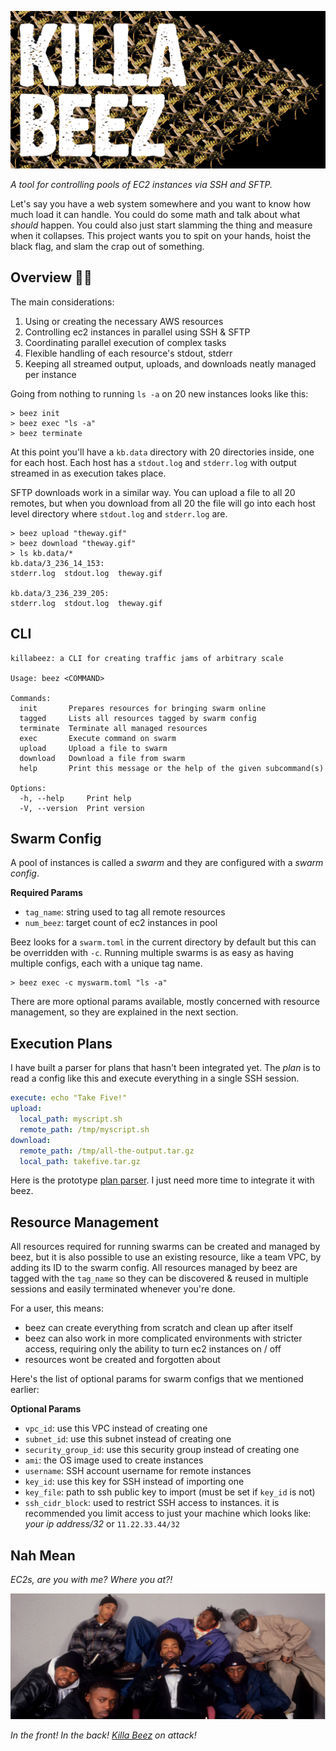 ![the words "killa beez" are on top of a swarm of robotic bees](docs/killabeez.jpg)

_A tool for controlling pools of EC2 instances via SSH and SFTP._

Let's say you have a web system somewhere and you want to know how much load it can handle. You could do some math and talk about what _should_ happen. You could also just start slamming the thing and measure when it collapses. This project wants you to spit on your hands, hoist the black flag, and slam the crap out of something.


## Overview 🏴‍☠️

The main considerations:

1. Using or creating the necessary AWS resources
2. Controlling ec2 instances in parallel using SSH & SFTP
3. Coordinating parallel execution of complex tasks
4. Flexible handling of each resource's stdout, stderr
5. Keeping all streamed output, uploads, and downloads neatly managed per instance

Going from nothing to running `ls -a` on 20 new instances looks like this:

```
> beez init
> beez exec "ls -a"
> beez terminate
```

At this point you'll have a `kb.data` directory with 20 directories inside, one for each host. Each host has a `stdout.log` and `stderr.log` with output streamed in as execution takes place.

SFTP downloads work in a similar way. You can upload a file to all 20 remotes, but when you download from all 20 the file will go into each host level directory where `stdout.log` and `stderr.log` are.

```
> beez upload "theway.gif"
> beez download "theway.gif"
> ls kb.data/*
kb.data/3_236_14_153:
stderr.log  stdout.log  theway.gif

kb.data/3_236_239_205:
stderr.log  stdout.log  theway.gif
```


## CLI

```
killabeez: a CLI for creating traffic jams of arbitrary scale

Usage: beez <COMMAND>

Commands:
  init       Prepares resources for bringing swarm online
  tagged     Lists all resources tagged by swarm config
  terminate  Terminate all managed resources
  exec       Execute command on swarm
  upload     Upload a file to swarm
  download   Download a file from swarm
  help       Print this message or the help of the given subcommand(s)

Options:
  -h, --help     Print help
  -V, --version  Print version
```


## Swarm Config

A pool of instances is called a _swarm_ and they are configured with a _swarm config_.

**Required Params**

- `tag_name`: string used to tag all remote resources
- `num_beez`: target count of ec2 instances in pool

Beez looks for a `swarm.toml` in the current directory by default but this can be overridden with `-c`. Running multiple swarms is as easy as having multiple configs, each with a unique tag name.

```
> beez exec -c myswarm.toml "ls -a"
```

There are more optional params available, mostly concerned with resource management, so they are explained in the next section.


## Execution Plans

I have built a parser for plans that hasn't been integrated yet. The _plan_ is to read a config like this and execute everything in a single SSH session.

```yaml
execute: echo "Take Five!"
upload:
  local_path: myscript.sh
  remote_path: /tmp/myscript.sh
download:
  remote_path: /tmp/all-the-output.tar.gz
  local_path: takefive.tar.gz
```

Here is the prototype [plan parser](https://gist.github.com/jmsdnns/a83255fa1b0f0232e91c96f205a6a4ea). I just need more time to integrate it with beez.


## Resource Management

All resources required for running swarms can be created and managed by beez, but it is also possible to use an existing resource, like a team VPC, by adding its ID to the swarm config. All resources managed by beez are tagged with the `tag_name` so they can be discovered & reused in multiple sessions and easily terminated whenever you're done.

For a user, this means:

- beez can create everything from scratch and clean up after itself
- beez can also work in more complicated environments with stricter access, requiring only the ability to turn ec2 instances on / off
- resources wont be created and forgotten about

Here's the list of optional params for swarm configs that we mentioned earlier:

**Optional Params**
- `vpc_id`: use this VPC instead of creating one
- `subnet_id`: use this subnet instead of creating one
- `security_group_id`: use this security group instead of creating one
- `ami`: the OS image used to create instances
- `username`: SSH account username for remote instances
- `key_id`: use this key for SSH instead of importing one
- `key_file`: path to ssh public key to import (must be set if `key_id` is not)
- `ssh_cidr_block`: used to restrict SSH access to instances. it is recommended you limit access to just your machine which looks like: _your ip address/32_ or `11.22.33.44/32`


## Nah Mean

_EC2s, are you with me? Where you at?!_<br/>

![WU TANG](docs/wutang.jpg)

_In the front! In the back! [Killa Beez](https://youtu.be/pJk0p-98Xzc) on attack!_

